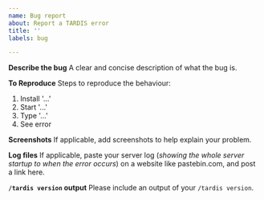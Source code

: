 ```yaml
---
name: Bug report
about: Report a TARDIS error
title: ''
labels: bug

---
```


**Describe the bug**
A clear and concise description of what the bug is.

**To Reproduce**
Steps to reproduce the behaviour:
1. Install '...'
2. Start '...'
3. Type '...'
4. See error

**Screenshots**
If applicable, add screenshots to help explain your problem.

**Log files**
If applicable, paste your server log (_showing the whole server startup to when the error occurs_) on a website like pastebin.com, and post a link here.

**`/tardis version` output**
Please include an output of your `/tardis version`.
